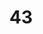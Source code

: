 ---
title: "43"
imageurl: "../src/content/thumbnail/43.webp"
dwnurl: "https://imgs1.thamizhnation.org/43.jpg"
tags: ['thalaivar']
---
